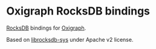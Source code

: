 Oxigraph RocksDB bindings
=========================

[RocksDB](http://rocksdb.org/) bindings for [Oxigraph](https://oxigraph.org).

Based on [librocksdb-sys](https://crates.io/crates/librocksdb-sys) under Apache v2 license.
